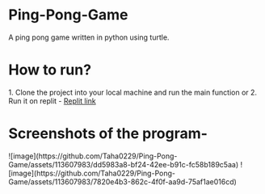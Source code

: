 # Ping-Pong-Game
A ping pong game written in python using turtle.

<h1>How to run?</h1>
1. Clone the project into your local machine and run the main function or
2. Run it on replit - <a href="">Replit link</a>

<h1>Screenshots of the program-</h1>
![image](https://github.com/Taha0229/Ping-Pong-Game/assets/113607983/dd5983a8-bf24-42ee-b91c-fc58b189c5aa)
![image](https://github.com/Taha0229/Ping-Pong-Game/assets/113607983/7820e4b3-862c-4f0f-aa9d-75af1ae016cd)


